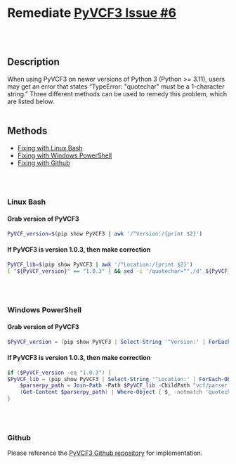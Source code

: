 # Remediate [PyVCF3 Issue #6](https://github.com/dridk/PyVCF3/issues/6) 
<br><br>

## Description
When using PyVCF3 on newer versions of Python 3 (Python >= 3.11), users may get an error that states “TypeError: "quotechar" must be a 1-character string.” Three different methods can be used to remedy this problem, which are listed below.
<br><br>

## Methods
<!--ts-->
   * [Fixing with Linux Bash](#Linux-Bash)
   * [Fixing with Windows PowerShell](#Windows-PowerShell)
   * [Fixing with Github](#Github)
<!--te-->
<br></br>
### Linux Bash
#### Grab version of PyVCF3
``` bash
PyVCF_version=$(pip show PyVCF3 | awk '/^Version:/{print $2}')
```
#### If PyVCF3 is version 1.0.3, then make correction
```bash
PyVCF_lib=$(pip show PyVCF3 | awk '/^Location:/{print $2}')
[ "${PyVCF_version}" == "1.0.3" ] && sed -i '/quotechar="",/d' ${PyVCF_lib}/vcf/parser.py
```
<br></br>
### Windows PowerShell
#### Grab version of PyVCF3
``` powershell
$PyVCF_version = (pip show PyVCF3 | Select-String '^Version:' | ForEach-Object { $_.Line.Split(' ')[1] }).Trim()
```
#### If PyVCF3 is version 1.0.3, then make correction
``` powershell
if ($PyVCF_version -eq "1.0.3") {
$PyVCF_lib = (pip show PyVCF3 | Select-String '^Location:' | ForEach-Object { $_.Line.Split(' ')[1] }).Trim()
    $parserpy_path = Join-Path -Path $PyVCF_lib -ChildPath "vcf/parser.py"
    (Get-Content $parserpy_path) | Where-Object { $_ -notmatch 'quotechar="",' } | Set-Content $parserpy_path
}
```
<br></br>
### Github
Please reference the [PyVCF3 Github repository](https://github.com/dridk/PyVCF3) for implementation.